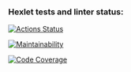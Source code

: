 ### Hexlet tests and linter status:
[![Actions Status](https://github.com/Bascy6/java-project-99/actions/workflows/hexlet-check.yml/badge.svg)](https://github.com/Bascy6/java-project-99/actions)

[![Maintainability](https://qlty.sh/badges/2753622e-9228-4f2e-9fae-54fcfac24f94/maintainability.svg)](https://qlty.sh/gh/Bascy6/projects/java-project-99)

[![Code Coverage](https://qlty.sh/badges/2753622e-9228-4f2e-9fae-54fcfac24f94/test_coverage.svg)](https://qlty.sh/gh/Bascy6/projects/java-project-99)